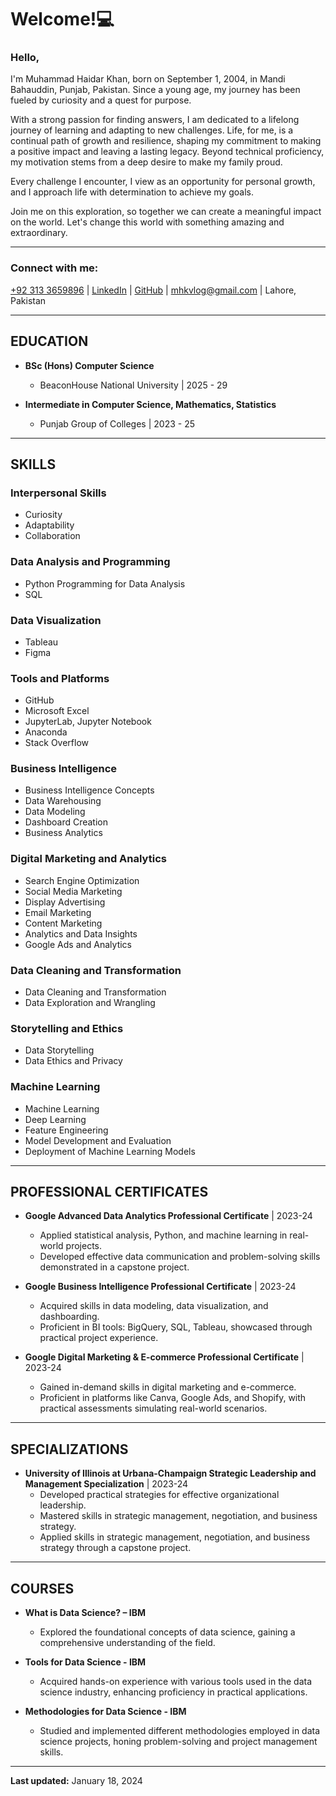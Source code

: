 # Welcome!💻

### Hello, 
I'm Muhammad Haidar Khan, born on September 1, 2004, in Mandi Bahauddin, Punjab, Pakistan. Since a young age, my journey has been fueled by curiosity and a quest for purpose.

With a strong passion for finding answers, I am dedicated to a lifelong journey of learning and adapting to new challenges. Life, for me, is a continual path of growth and resilience, shaping my commitment to making a positive impact and leaving a lasting legacy. Beyond technical proficiency, my motivation stems from a deep desire to make my family proud.

Every challenge I encounter, I view as an opportunity for personal growth, and I approach life with determination to achieve my goals.

Join me on this exploration, so together we can create a meaningful impact on the world. Let's change this world with something amazing and extraordinary.

---

### Connect with me:

[+92 313 3659896](tel:+923133659896) | [LinkedIn](https://www.linkedin.com/in/haidarkhan) | [GitHub](https://github.com/mhaidarkhan) | [mhkvlog@gmail.com](mailto:mhkvlog@gmail.com) | Lahore, Pakistan

---

## EDUCATION
- **BSc (Hons) Computer Science**
  - BeaconHouse National University | 2025 - 29

- **Intermediate in Computer Science, Mathematics, Statistics**
  - Punjab Group of Colleges | 2023 - 25

---

## SKILLS

### Interpersonal Skills

- Curiosity
- Adaptability
- Collaboration

### Data Analysis and Programming

- Python Programming for Data Analysis
- SQL

### Data Visualization

- Tableau
- Figma

### Tools and Platforms

- GitHub
- Microsoft Excel
- JupyterLab, Jupyter Notebook
- Anaconda
- Stack Overflow

### Business Intelligence

- Business Intelligence Concepts
- Data Warehousing
- Data Modeling
- Dashboard Creation
- Business Analytics

### Digital Marketing and Analytics

- Search Engine Optimization 
- Social Media Marketing
- Display Advertising
- Email Marketing
- Content Marketing
- Analytics and Data Insights
- Google Ads and Analytics

### Data Cleaning and Transformation

- Data Cleaning and Transformation
- Data Exploration and Wrangling

### Storytelling and Ethics

- Data Storytelling
- Data Ethics and Privacy

### Machine Learning

- Machine Learning
- Deep Learning
- Feature Engineering
- Model Development and Evaluation
- Deployment of Machine Learning Models

---

## PROFESSIONAL CERTIFICATES
- **Google Advanced Data Analytics Professional Certificate** | 2023-24
  - Applied statistical analysis, Python, and machine learning in real-world projects.
  - Developed effective data communication and problem-solving skills demonstrated in a capstone project.

- **Google Business Intelligence Professional Certificate** | 2023-24
  - Acquired skills in data modeling, data visualization, and dashboarding.
  - Proficient in BI tools: BigQuery, SQL, Tableau, showcased through practical project experience.

- **Google Digital Marketing & E-commerce Professional Certificate** | 2023-24
  - Gained in-demand skills in digital marketing and e-commerce.
  - Proficient in platforms like Canva, Google Ads, and Shopify, with practical assessments simulating real-world scenarios.

---

## SPECIALIZATIONS
- **University of Illinois at Urbana-Champaign Strategic Leadership and Management Specialization** | 2023-24
  - Developed practical strategies for effective organizational leadership.
  - Mastered skills in strategic management, negotiation, and business strategy.
  - Applied skills in strategic management, negotiation, and business strategy through a capstone project.

---

## COURSES
- **What is Data Science? – IBM**
  - Explored the foundational concepts of data science, gaining a comprehensive understanding of the field.

- **Tools for Data Science - IBM**
  - Acquired hands-on experience with various tools used in the data science industry, enhancing proficiency in practical applications.

- **Methodologies for Data Science - IBM**
  - Studied and implemented different methodologies employed in data science projects, honing problem-solving and project management skills.

---

**Last updated:** January 18, 2024
